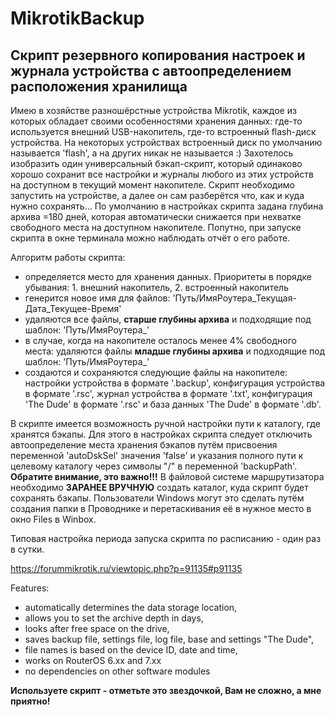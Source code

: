 # MikrotikBackup
## Скрипт резервного копирования настроек и журнала устройства с автоопределением расположения хранилища

  Имею в хозяйстве разношёрстные устройства Mikrotik, каждое из которых обладает своими особенностями хранения данных: где-то используется внешний USB-накопитель, где-то встроенный flash-диск устройства. На некоторых устройствах встроенный диск по умолчанию называется 'flash', а на других никак не называется :)
  Захотелось изобразить один универсальный бэкап-скрипт, который одинаково хорошо сохранит все настройки и журналы любого из этих устройств на доступном в текущий момент накопителе.
  Скрипт необходимо запустить на устройстве, а далее он сам разберётся что, как и куда нужно сохранять...
По умолчанию в настройках скрипта задана глубина архива =180 дней, которая автоматически снижается при нехватке свободного места на доступном накопителе.
Попутно, при запуске скрипта в окне терминала можно наблюдать отчёт о его работе.

Алгоритм работы скрипта:
 - определяется место для хранения данных. Приоритеты в порядке убывания: 1. внешний накопитель, 2. встроенный накопитель
 - генерится новое имя для файлов: 'Путь/ИмяРоутера_Текущая-Дата_Текущее-Время'
 - удаляются все файлы, **старше глубины архива** и подходящие под шаблон: 'Путь/ИмяРоутера_'
 - в случае, когда на накопителе осталось менее 4% свободного места: удаляются файлы **младше глубины архива** и подходящие под шаблон: 'Путь/ИмяРоутера_'
 - создаются и сохраняются следующие файлы на накопителе: настройки устройства в формате '.backup', конфигурация устройства в формате '.rsc', журнал устройства в формате '.txt', конфигурация 'The Dude' в формате '.rsc' и база данных 'The Dude' в формате '.db'.

  В скрипте имеется возможность ручной настройки пути к каталогу, где хранятся бэкапы. Для этого в настройках скрипта следует отключить автоопределение места хранения бэкапов путём присвоения переменной 'autoDskSel' значения 'false' и указания полного пути к целевому каталогу через символы "/" в переменной 'backupPath'.
  **Обратите внимание, это важно!!!** В файловой системе маршрутизатора необходимо **ЗАРАНЕЕ ВРУЧНУЮ** создать каталог, куда скрипт будет сохранять бэкапы. Пользователи Windows могут это сделать путём создания папки в Проводнике и перетаскивания её в нужное место в окно Files в Winbox.

Типовая настройка периода запуска скрипта по расписанию - один раз в сутки.

https://forummikrotik.ru/viewtopic.php?p=91135#p91135

Features:
- automatically determines the data storage location,
- allows you to set the archive depth in days,
- looks after free space on the drive,
- saves backup file, settings file, log file, base and settings "The Dude",
- file names is based on the device ID, date and time,
- works on RouterOS 6.xx and 7.xx
- no dependencies on other software modules

**Используете скрипт - отметьте это звездочкой, Вам не сложно, а мне приятно!**
